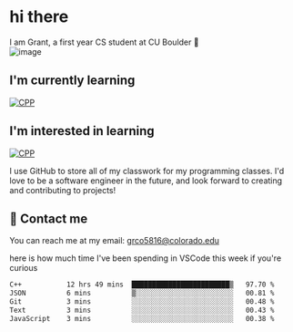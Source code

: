 
# hi there

I am Grant, a first year CS student at CU Boulder 👋  
![image](https://assets-sports.thescore.com/football/team/164/logo.png)

## I'm currently learning
[![CPP](https://skillicons.dev/icons?i=cpp)](https://skillicons.dev)
## I'm interested in learning
[![CPP](https://skillicons.dev/icons?i=js,java)](https://skillicons.dev)

I use GitHub to store all of my classwork for my programming classes.
I'd love to be a software engineer in the future, and look forward to creating and contributing to projects!

## 🚀 Contact me
You can reach me at my email: grco5816@colorado.edu  

here is how much time I've been spending in VSCode this week if you're curious
<!--START_SECTION:waka-->

```txt
C++           12 hrs 49 mins  ████████████████████████▒   97.70 %
JSON          6 mins          ▒░░░░░░░░░░░░░░░░░░░░░░░░   00.81 %
Git           3 mins          ░░░░░░░░░░░░░░░░░░░░░░░░░   00.48 %
Text          3 mins          ░░░░░░░░░░░░░░░░░░░░░░░░░   00.43 %
JavaScript    3 mins          ░░░░░░░░░░░░░░░░░░░░░░░░░   00.38 %
```

<!--END_SECTION:waka-->

<!---
gnestr/gnestr is a ✨ special ✨ repository because its `README.md` (this file) appears on your GitHub profile.
You can click the Preview link to take a look at your changes.
--->

